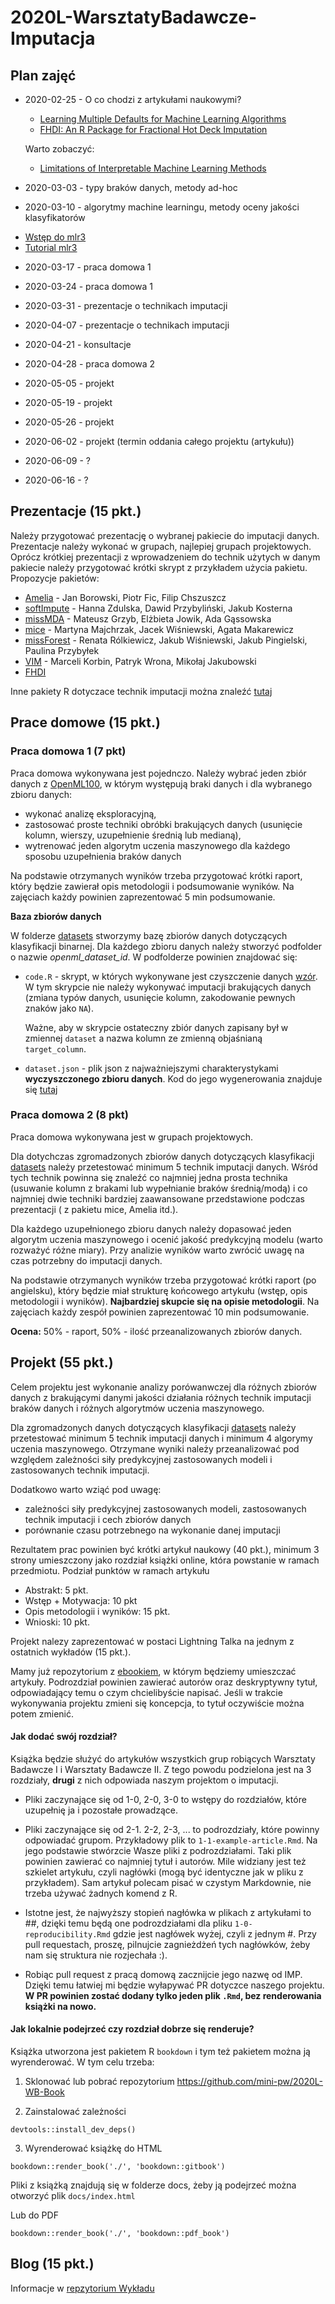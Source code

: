 # 2020L-WarsztatyBadawcze-Imputacja

## Plan zajęć
* 2020-02-25 - O co chodzi z artykułami naukowymi?
    - [Learning Multiple Defaults for Machine Learning Algorithms](https://arxiv.org/pdf/1811.09409.pdf) 
    - [FHDI: An R Package for Fractional Hot Deck Imputation](https://journal.r-project.org/archive/2018/RJ-2018-020/RJ-2018-020.pdf)
    
    Warto zobaczyć:
    - [Limitations of Interpretable Machine Learning Methods](https://compstat-lmu.github.io/iml_methods_limitations/)

* 2020-03-03 - typy braków danych, metody ad-hoc
   
* 2020-03-10 - algorytmy machine learningu, metody oceny jakości klasyfikatorów

 - [Wstęp do mlr3](https://mlr3.mlr-org.com/reference/index.html)
 - [Tutorial mlr3](https://mlr3book.mlr-org.com/introduction.html)

* 2020-03-17 - praca domowa 1

* 2020-03-24 - praca domowa 1

* 2020-03-31 - prezentacje o technikach imputacji 

* 2020-04-07 - prezentacje o technikach imputacji

* 2020-04-21 - konsultacje

* 2020-04-28 - praca domowa 2

* 2020-05-05 - projekt

* 2020-05-19 - projekt

* 2020-05-26 - projekt

* 2020-06-02 - projekt (termin oddania całego projektu (artykułu))

* 2020-06-09 - ?

* 2020-06-16 - ?

## Prezentacje (15 pkt.)


Należy przygotować prezentację o wybranej pakiecie do imputacji danych. Prezentacje należy wykonać w grupach, najlepiej grupach projektowych. Oprócz krótkiej prezentacji z wprowadzeniem do technik użytych w danym pakiecie należy przygotować krótki skrypt z przykładem użycia pakietu. Propozycje pakietów:

- [Amelia](https://cran.r-project.org/web/packages/Amelia/index.html) - Jan Borowski, Piotr Fic, Filip Chszuszcz
- [softImpute](https://cran.r-project.org/web/packages/softImpute/index.html) - Hanna Zdulska, Dawid Przybyliński, Jakub Kosterna
- [missMDA](https://cran.r-project.org/web/packages/missMDA/index.html) - Mateusz Grzyb, Elżbieta Jowik, Ada Gąssowska
- [mice](https://cran.r-project.org/web/packages/mice/index.html) - Martyna Majchrzak, Jacek Wiśniewski, Agata Makarewicz 
- [missForest](https://cran.r-project.org/web/packages/missForest/index.html) - Renata Rólkiewicz, Jakub Wiśniewski, Jakub Pingielski, Paulina Przybyłek
- [VIM](https://cran.r-project.org/web/packages/VIM/index.html) - Marceli Korbin, Patryk Wrona, Mikołaj Jakubowski
- [FHDI](https://cran.r-project.org/web/packages/FHDI/index.html)

Inne pakiety R dotyczace technik imputacji można znaleźć [tutaj](https://cran.r-project.org/web/views/MissingData.html)


## Prace domowe (15 pkt.)

### Praca domowa 1 (7 pkt)
Praca domowa wykonywana jest pojednczo. 
Należy wybrać jeden zbiór danych z [OpenML100](https://www.openml.org/search?q=tags.tag%3AOpenML100&type=data&table=1&size=100), w którym występują braki danych i dla wybranego zbioru danych:

- wykonać analizę eksploracyjną,
- zastosować proste techniki obróbki brakujących danych (usunięcie kolumn, wierszy, uzupełnienie średnią lub medianą),
- wytrenować jeden algorytm uczenia maszynowego dla każdego sposobu uzupełnienia braków danych

Na podstawie otrzymanych wyników trzeba przygotować krótki raport, który będzie zawierał opis metodologii i podsumowanie wyników. Na zajęciach każdy powinien zaprezentować 5 min podsumowanie.

**Baza zbiorów danych**

W folderze [datasets](/datasets/) stworzymy bazę zbiorów danych dotyczących klasyfikacji binarnej. 
Dla każdego zbioru danych należy stworzyć podfolder o nazwie *openml_dataset_id*. W podfolderze powinien znajdować się:
- `code.R` - skrypt, w których wykonywane jest czyszczenie danych [wzór](/skrypty/code_preprocessing.R). W tym skrypcie nie należy wykonywać imputacji brakujących danych (zmiana typów danych, usunięcie kolumn, zakodowanie pewnych znaków jako `NA`).

    Ważne, aby w skrypcie ostateczny zbiór danych zapisany był w zmiennej `dataset` a nazwa kolumn ze zmienną objaśnianą `target_column`.

- `dataset.json` - plik json z najważniejszymi charakterystykami **wyczyszczonego zbioru danych**. Kod do jego wygenerowania znajduje się [tutaj](/skrypty/create_summary_json.R)

### Praca domowa 2 (8 pkt)

Praca domowa wykonywana jest w grupach projektowych.

Dla dotychczas zgromadzonych zbiorów danych dotyczących klasyfikacji [datasets](/datasets/) należy przetestować minimum 5 technik imputacji danych.  Wśród tych technik  powinna się znaleźć co najmniej jedna prosta technika  (usuwanie kolumn z brakami lub wypełnianie braków średnią/modą) i co najmniej dwie techniki bardziej zaawansowane przedstawione podczas prezentacji ( z pakietu mice, Amelia itd.).

Dla każdego uzupełnionego zbioru danych należy dopasować jeden algorytm uczenia maszynowego i ocenić jakość predykcyjną modelu (warto rozważyć różne miary). 
Przy analizie wyników warto zwrócić uwagę na czas potrzebny do imputacji danych.

Na podstawie otrzymanych wyników trzeba przygotować krótki raport (po angielsku), który będzie miał strukturę końcowego artykułu (wstęp, opis metodologii i wyników). **Najbardziej skupcie się na opisie metodologii**. Na zajęciach każdy zespół powinien zaprezentować 10 min podsumowanie.

**Ocena:** 50% - raport, 50% - ilość przeanalizowanych zbiorów danych.

## Projekt (55 pkt.)
Celem projektu jest wykonanie analizy porówanwczej dla różnych zbiorów danych z brakującymi danymi jakości działania różnych technik imputacji braków danych i różnych algorytmów uczenia maszynowego.

Dla zgromadzonych danych dotyczących klasyfikacji [datasets](/datasets/) należy przetestować minimum 5 technik imputacji danych i minimum 4 algorymy uczenia maszynowego. Otrzymane wyniki należy przeanalizować pod względem zależności siły predykcyjnej zastosowanych modeli i zastosowanych technik imputacji.

Dodatkowo warto wziąć pod uwagę:
- zależności siły predykcyjnej zastosowanych modeli, zastosowanych technik imputacji i cech zbiorów danych
- porównanie czasu potrzebnego na wykonanie danej imputacji

Rezultatem prac powinien być krótki artykuł naukowy (40 pkt.), minimum 3 strony umieszczony jako rozdział książki online, która powstanie w ramach przedmiotu. Podział punktów w ramach artykułu
* Abstrakt: 5 pkt.
* Wstęp + Motywacja: 10 pkt
* Opis metodologii i wyników: 15 pkt.
* Wnioski: 10 pkt.

Projekt nalezy zaprezentować w postaci Lightning Talka na jednym z ostatnich wykładów (15 pkt.).


Mamy już repozytorium z [ebookiem](https://github.com/mini-pw/2020L-WB-Book), w którym będziemy umieszczać artykuły. 
Podrozdział powinien zawierać autorów oraz deskryptywny tytuł, odpowiadający temu o czym chcielibyście napisać. Jeśli w trakcie wykonywania projektu zmieni się koncepcja, to tytuł oczywiście można potem zmienić.



#### Jak dodać swój rozdział?

Książka będzie służyć do artykułów wszystkich grup robiących Warsztaty Badawcze I i Warsztaty Badawcze II. Z tego powodu podzielona jest na 3 rozdziały, **drugi** z nich odpowiada naszym projektom o imputacji.

- Pliki zaczynające się od 1-0, 2-0, 3-0 to wstępy do rozdziałów, które uzupełnię ja i pozostałe prowadzące.

- Pliki zaczynające się od 2-1. 2-2, 2-3, ... to podrozdziały, które powinny odpowiadać grupom. Przykładowy plik to `1-1-example-article.Rmd`. Na jego podstawie stwórzcie Wasze pliki z podrozdziałami. Taki plik powinien zawierać co najmniej tytuł i autorów. Mile widziany jest też szkielet artykułu, czyli nagłówki (mogą być identyczne jak w pliku z przykładem). Sam artykuł polecam pisać w czystym Markdownie, nie trzeba używać żadnych komend z R.

- Istotne jest, że najwyższy stopień nagłówka w plikach z artykułami to ##, dzięki temu będą one podrozdziałami dla pliku `1-0-reproducibility.Rmd` gdzie jest nagłówek wyżej, czyli z jednym #. Przy pull requestach, proszę, pilnujcie zagnieżdżeń tych nagłówków, żeby nam się struktura nie rozjechała :).

- Robiąc pull request z pracą domową zacznijcie jego nazwę od IMP. Dzięki temu łatwiej mi będzie wyłapywać PR dotyczce naszego projektu. **W PR powinien zostać dodany tylko jeden plik `.Rmd`, bez renderowania książki na nowo.**


#### Jak lokalnie podejrzeć czy rozdział dobrze się renderuje?

Książka utworzona jest pakietem R `bookdown` i tym też pakietem można ją wyrenderować. 
W tym celu trzeba:

1) Sklonować lub pobrać repozytorium https://github.com/mini-pw/2020L-WB-Book 

2) Zainstalować zależności

```
devtools::install_dev_deps()
```

3) Wyrenderować książkę do HTML
```
bookdown::render_book('./', 'bookdown::gitbook')
```
Pliki z książką znajdują się w folderze docs, żeby ją podejrzeć można otworzyć plik `docs/index.html`

Lub do PDF
```
bookdown::render_book('./', 'bookdown::pdf_book')
```



## Blog (15 pkt.)
Informacje w [repzytorium Wykładu](https://github.com/mini-pw/2020L-WarsztatyBadawcze)
